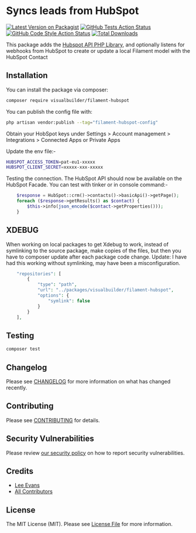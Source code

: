 # Syncs leads from HubSpot

[![Latest Version on Packagist](https://img.shields.io/packagist/v/visualbuilder/filament-hubspot.svg?style=flat-square)](https://packagist.org/packages/visualbuilder/filament-hubspot)
[![GitHub Tests Action Status](https://img.shields.io/github/actions/workflow/status/visualbuilder/filament-hubspot/run-tests.yml?branch=main&label=tests&style=flat-square)](https://github.com/visualbuilder/filament-hubspot/actions?query=workflow%3Arun-tests+branch%3Amain)
[![GitHub Code Style Action Status](https://img.shields.io/github/actions/workflow/status/visualbuilder/filament-hubspot/fix-php-code-styling.yml?branch=main&label=code%20style&style=flat-square)](https://github.com/visualbuilder/filament-hubspot/actions?query=workflow%3A"Fix+PHP+code+styling"+branch%3Amain)
[![Total Downloads](https://img.shields.io/packagist/dt/visualbuilder/filament-hubspot.svg?style=flat-square)](https://packagist.org/packages/visualbuilder/filament-hubspot)

This package adds the [Hubspot API PHP Library](https://github.com/HubSpot/hubspot-api-php), and optionally listens for webhooks from HubSpot to create or update a local Filament model with the HubSpot Contact

## Installation

You can install the package via composer:

```bash
composer require visualbuilder/filament-hubspot
```

You can publish the config file with:

```bash
php artisan vendor:publish --tag="filament-hubspot-config"
```

Obtain your HobSpot keys under Settings > Account management > Integrations > Connected Apps or Private Apps

Update the env file:-

```bash
HUBSPOT_ACCESS_TOKEN=pat-eu1-xxxxx
HUBSPOT_CLIENT_SECRET=xxxxx-xxx-xxxxx
```

Testing the connection.  The HubSpot API should now be available on the HubSpot Facade.  You can test with tinker or in console command:-
```php
    $response = HubSpot::crm()->contacts()->basicApi()->getPage();
    foreach ($response->getResults() as $contact) {
        $this->info(json_encode($contact->getProperties()));
    }
```




## XDEBUG
When working on local packages to get Xdebug to work, instead of symlinking to the source package, make copies of the files, but then you have to composer update after each package code change.
Update: I have had this working without symlinking, may have been a misconfiguration.
```php
    "repositories": [
        {
            "type": "path",
            "url": "../packages/visualbuilder/filament-hubspot",
            "options": {
                "symlink": false
            }
        }
    ],
```


## Testing

```bash
composer test
```

## Changelog

Please see [CHANGELOG](CHANGELOG.md) for more information on what has changed recently.

## Contributing

Please see [CONTRIBUTING](.github/CONTRIBUTING.md) for details.

## Security Vulnerabilities

Please review [our security policy](../../security/policy) on how to report security vulnerabilities.

## Credits

- [Lee Evans](https://github.com/visualbuilder)
- [All Contributors](../../contributors)

## License

The MIT License (MIT). Please see [License File](LICENSE.md) for more information.
